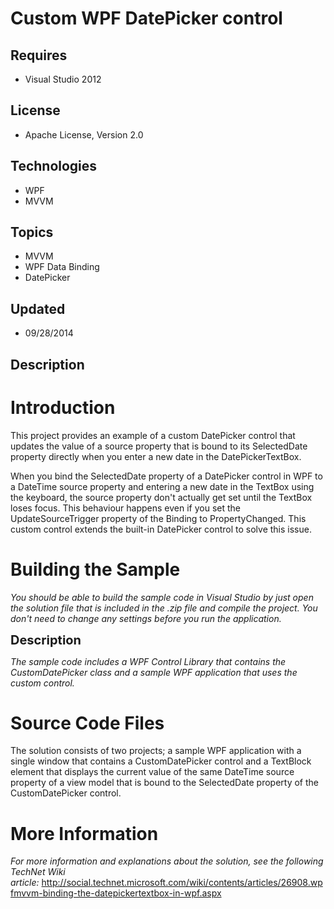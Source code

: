 # Custom WPF DatePicker control
## Requires
- Visual Studio 2012
## License
- Apache License, Version 2.0
## Technologies
- WPF
- MVVM
## Topics
- MVVM
- WPF Data Binding
- DatePicker
## Updated
- 09/28/2014
## Description

<h1>Introduction</h1>
<p>This project provides an example of a custom DatePicker control that updates the value of a source property that is bound to its SelectedDate property directly when you enter a new date in the DatePickerTextBox.</p>
<p>When you bind the SelectedDate property of a DatePicker control in WPF to a DateTime source property and entering a new date in the TextBox using the keyboard, the source property don't actually get set until the TextBox loses focus. This behaviour happens
 even if you set the UpdateSourceTrigger property of the Binding to PropertyChanged. This custom control extends the built-in DatePicker control to solve this issue.</p>
<h1><span>Building the Sample</span></h1>
<p><em>You should be able to build the sample code in Visual Studio by just open the solution file that is included in the .zip file and compile the project. You don't need to change any settings before you run the application.</em></p>
<p><span style="font-size:20px; font-weight:bold">Description</span></p>
<p><em>The sample code includes a WPF Control Library that contains the CustomDatePicker class and a sample WPF application that uses the custom control.</em></p>
<h1><span>Source Code Files</span></h1>
<p>The solution consists of two projects; a sample WPF application with a single window that contains a CustomDatePicker control and a TextBlock element that displays the current value of the same DateTime source property of a view model that is bound to the
 SelectedDate property of the CustomDatePicker control.</p>
<ul>
</ul>
<h1>More Information</h1>
<p><em>For more information and explanations about the solution, see the following TechNet Wiki article:&nbsp;</em><a href="http://blog.magnusmontin.net/2014/09/28/binding-datepicker-wpf/">http://social.technet.microsoft.com/wiki/contents/articles/26908.wpfmvvm-binding-the-datepickertextbox-in-wpf.aspx</a></p>
